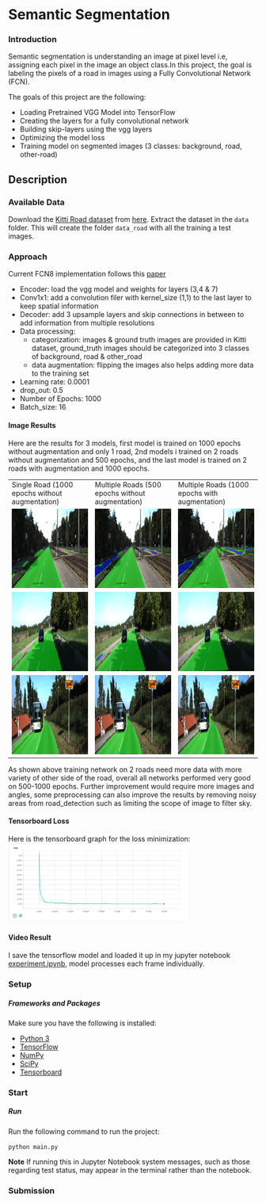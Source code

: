 # Semantic Segmentation
### Introduction

Semantic segmentation is understanding an image at pixel level i.e, assigning each pixel in the image an object class.In this project, the goal is labeling the pixels of a road in images using a Fully Convolutional Network (FCN).

The goals of this project are the following:

 * Loading Pretrained VGG Model into TensorFlow
 * Creating the layers for a fully convolutional network
 * Building skip-layers using the vgg layers
 * Optimizing the model loss
 * Training model on segmented images (3 classes: background, road, other-road)

## Description

### Available Data

Download the [Kitti Road dataset](http://www.cvlibs.net/datasets/kitti/eval_road.php) from [here](http://www.cvlibs.net/download.php?file=data_road.zip).  Extract the dataset in the `data` folder.  This will create the folder `data_road` with all the training a test images.

### Approach

Current FCN8 implementation follows this [paper](https://people.eecs.berkeley.edu/~jonlong/long_shelhamer_fcn.pdf)

* Encoder: load the vgg model and weights for layers (3,4 & 7)
* Conv1x1: add a convolution filer with kernel_size (1,1) to the last layer to keep spatial information
* Decoder: add 3 upsample layers and skip connections in between to add information from multiple resolutions
* Data processing: 
  * categorization: images & ground truth images are provided in Kitti dataset, ground_truth images should be categorized into 3 classes of background, road & other_road
  * data augmentation: flipping the images also helps adding more data to the training set
* Learning rate: 0.0001
* drop_out: 0.5
* Number of Epochs: 1000
* Batch_size: 16

#### Image Results

Here are the results for 3 models, first model is trained on 1000 epochs without augmentation and only 1 road, 2nd models i trained on 2 roads without augmentation and 500 epochs, and the last model is trained on 2 roads with augmentation and 1000 epochs.

 <table style="width:100%">
  <tr>
    <td>Single Road (1000 epochs without augmentation)</td>
    <td>Multiple Roads (500 epochs without augmentation)</td>
    <td>Multiple Roads (1000 epochs with augmentation)</td>
  </tr>
  <tr>
    <td><img src="./runs/single_road_1000_epochs/um_000001.png"height="160"/></td>
    <td><img src="./runs/multi_road_500_epochs/um_000001.png"  height="160"/></td>
    <td><img src="./runs/final_version/um_000001.png" height="160"/></td>
  </tr>
  <tr>
    <td><img src="./runs/single_road_1000_epochs/um_000044.png"  height="160"/></td>
    <td><img src="./runs/multi_road_500_epochs/um_000044.png" height="160"/></td>
    <td><img src="./runs/final_version/um_000044.png" height="160"/></td>
  </tr>
  <tr>
    <td><img src="./runs/single_road_1000_epochs/um_000032.png" height="160"/></td>
    <td><img src="./runs/multi_road_500_epochs/um_000032.png"  height="160"/></td>
    <td><img src="./runs/final_version/um_000032.png"  height="160"/></td>
  </tr>
</table>

As shown above training network on 2 roads need more data with more variety of other side of the road, overall all networks performed very good on 500-1000 epochs. Further improvement would require more images and angles, some preprocessing can also improve the results by removing noisy areas from road_detection such as limiting the scope of image to filter sky.

#### Tensorboard Loss

Here is the tensorboard graph for the loss minimization:
<img src="./tensorboard.png"  height="160"/>

#### Video Result

I save the tensorflow model and loaded it up in my jupyter notebook [experiment.ipynb](https://github.com/chocolateHszd/Semantic-Segmentation/blob/master/experiment.ipynb), model processes each frame individually.

[video output]:(Semantic-Segmentation/video/output.mp4)



### Setup
##### Frameworks and Packages
Make sure you have the following is installed:
 - [Python 3](https://www.python.org/)
 - [TensorFlow](https://www.tensorflow.org/)
 - [NumPy](http://www.numpy.org/)
 - [SciPy](https://www.scipy.org/)
 - [Tensorboard](https://www.tensorflow.org/get_started/graph_viz)

### Start

##### Run
Run the following command to run the project:
```
python main.py
```
**Note** If running this in Jupyter Notebook system messages, such as those regarding test status, may appear in the terminal rather than the notebook.

### Submission
